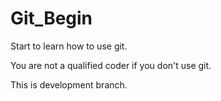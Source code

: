 # Git_Begin
Start to learn how to use git.

You are not a qualified coder if you don't use git.

This is development branch.
